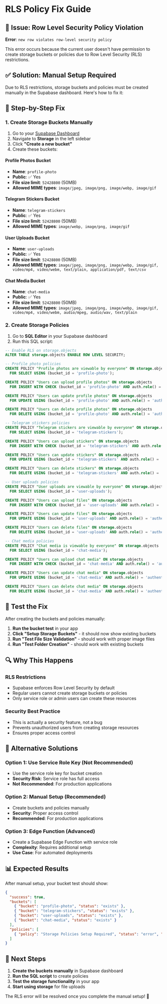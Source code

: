 # RLS Policy Fix Guide

## 🚨 Issue: Row Level Security Policy Violation

**Error**: `new row violates row-level security policy`

This error occurs because the current user doesn't have permission to create storage buckets or policies due to Row Level Security (RLS) restrictions.

## ✅ Solution: Manual Setup Required

Due to RLS restrictions, storage buckets and policies must be created manually in the Supabase dashboard. Here's how to fix it:

## 🔧 Step-by-Step Fix

### **1. Create Storage Buckets Manually**

1. Go to your [Supabase Dashboard](https://supabase.com/dashboard/project/xbcrxnebziipzqoorkti)
2. Navigate to **Storage** in the left sidebar
3. Click **"Create a new bucket"**
4. Create these buckets:

#### **Profile Photos Bucket**
- **Name**: `profile-photo`
- **Public**: ✅ Yes
- **File size limit**: `52428800` (50MB)
- **Allowed MIME types**: `image/jpeg, image/png, image/webp, image/gif`

#### **Telegram Stickers Bucket**
- **Name**: `telegram-stickers`
- **Public**: ✅ Yes
- **File size limit**: `52428800` (50MB)
- **Allowed MIME types**: `image/webp, image/png, image/gif`

#### **User Uploads Bucket**
- **Name**: `user-uploads`
- **Public**: ✅ Yes
- **File size limit**: `52428800` (50MB)
- **Allowed MIME types**: `image/jpeg, image/png, image/webp, image/gif, video/mp4, video/webm, text/plain, application/pdf, text/csv`

#### **Chat Media Bucket**
- **Name**: `chat-media`
- **Public**: ✅ Yes
- **File size limit**: `52428800` (50MB)
- **Allowed MIME types**: `image/jpeg, image/png, image/webp, image/gif, video/mp4, video/webm, audio/mpeg, audio/wav, text/plain`

### **2. Create Storage Policies**

1. Go to **SQL Editor** in your Supabase dashboard
2. Run this SQL script:

```sql
-- Enable RLS on storage.objects
ALTER TABLE storage.objects ENABLE ROW LEVEL SECURITY;

-- Profile photo policies
CREATE POLICY "Profile photos are viewable by everyone" ON storage.objects
  FOR SELECT USING (bucket_id = 'profile-photo');

CREATE POLICY "Users can upload profile photos" ON storage.objects
  FOR INSERT WITH CHECK (bucket_id = 'profile-photo' AND auth.role() = 'authenticated');

CREATE POLICY "Users can update profile photos" ON storage.objects
  FOR UPDATE USING (bucket_id = 'profile-photo' AND auth.role() = 'authenticated');

CREATE POLICY "Users can delete profile photos" ON storage.objects
  FOR DELETE USING (bucket_id = 'profile-photo' AND auth.role() = 'authenticated');

-- Telegram stickers policies
CREATE POLICY "Telegram stickers are viewable by everyone" ON storage.objects
  FOR SELECT USING (bucket_id = 'telegram-stickers');

CREATE POLICY "Users can upload stickers" ON storage.objects
  FOR INSERT WITH CHECK (bucket_id = 'telegram-stickers' AND auth.role() = 'authenticated');

CREATE POLICY "Users can update stickers" ON storage.objects
  FOR UPDATE USING (bucket_id = 'telegram-stickers' AND auth.role() = 'authenticated');

CREATE POLICY "Users can delete stickers" ON storage.objects
  FOR DELETE USING (bucket_id = 'telegram-stickers' AND auth.role() = 'authenticated');

-- User uploads policies
CREATE POLICY "User uploads are viewable by everyone" ON storage.objects
  FOR SELECT USING (bucket_id = 'user-uploads');

CREATE POLICY "Users can upload files" ON storage.objects
  FOR INSERT WITH CHECK (bucket_id = 'user-uploads' AND auth.role() = 'authenticated');

CREATE POLICY "Users can update files" ON storage.objects
  FOR UPDATE USING (bucket_id = 'user-uploads' AND auth.role() = 'authenticated');

CREATE POLICY "Users can delete files" ON storage.objects
  FOR DELETE USING (bucket_id = 'user-uploads' AND auth.role() = 'authenticated');

-- Chat media policies
CREATE POLICY "Chat media is viewable by everyone" ON storage.objects
  FOR SELECT USING (bucket_id = 'chat-media');

CREATE POLICY "Users can upload chat media" ON storage.objects
  FOR INSERT WITH CHECK (bucket_id = 'chat-media' AND auth.role() = 'authenticated');

CREATE POLICY "Users can update chat media" ON storage.objects
  FOR UPDATE USING (bucket_id = 'chat-media' AND auth.role() = 'authenticated');

CREATE POLICY "Users can delete chat media" ON storage.objects
  FOR DELETE USING (bucket_id = 'chat-media' AND auth.role() = 'authenticated');
```

## 🧪 Test the Fix

After creating the buckets and policies manually:

1. **Run the bucket test** in your app
2. **Click "Setup Storage Buckets"** - it should now show existing buckets
3. **Run "Test File Size Validation"** - should work with proper image files
4. **Run "Test Folder Creation"** - should work with existing buckets

## 🔍 Why This Happens

### **RLS Restrictions**
- Supabase enforces Row Level Security by default
- Regular users cannot create storage buckets or policies
- Only service role or admin users can create these resources

### **Security Best Practice**
- This is actually a security feature, not a bug
- Prevents unauthorized users from creating storage resources
- Ensures proper access control

## 🎯 Alternative Solutions

### **Option 1: Use Service Role Key (Not Recommended)**
- Use the service role key for bucket creation
- **Security Risk**: Service role has full access
- **Not Recommended**: For production applications

### **Option 2: Manual Setup (Recommended)**
- Create buckets and policies manually
- **Security**: Proper access control
- **Recommended**: For production applications

### **Option 3: Edge Function (Advanced)**
- Create a Supabase Edge Function with service role
- **Complexity**: Requires additional setup
- **Use Case**: For automated deployments

## 📊 Expected Results

After manual setup, your bucket test should show:

```json
{
  "success": true,
  "buckets": [
    { "bucket": "profile-photo", "status": "exists" },
    { "bucket": "telegram-stickers", "status": "exists" },
    { "bucket": "user-uploads", "status": "exists" },
    { "bucket": "chat-media", "status": "exists" }
  ],
  "policies": [
    { "policy": "Storage Policies Setup Required", "status": "error", "error": "Policies must be created manually in Supabase dashboard. See README for instructions." }
  ]
}
```

## 🚀 Next Steps

1. **Create the buckets manually** in Supabase dashboard
2. **Run the SQL script** to create policies
3. **Test the storage functionality** in your app
4. **Start using storage** for file uploads

The RLS error will be resolved once you complete the manual setup! 🎉 